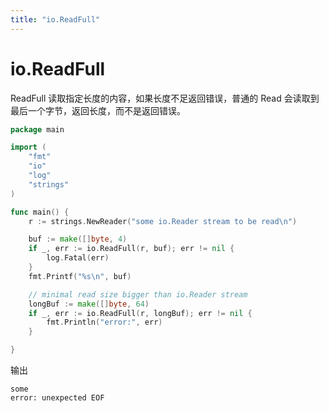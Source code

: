 ```yaml
---
title: "io.ReadFull"
---
```


# io.ReadFull

ReadFull 读取指定长度的内容，如果长度不足返回错误，普通的 Read 会读取到最后一个字节，返回长度，而不是返回错误。

```go
package main

import (
	"fmt"
	"io"
	"log"
	"strings"
)

func main() {
	r := strings.NewReader("some io.Reader stream to be read\n")

	buf := make([]byte, 4)
	if _, err := io.ReadFull(r, buf); err != nil {
		log.Fatal(err)
	}
	fmt.Printf("%s\n", buf)

	// minimal read size bigger than io.Reader stream
	longBuf := make([]byte, 64)
	if _, err := io.ReadFull(r, longBuf); err != nil {
		fmt.Println("error:", err)
	}

}
```

输出

```
some
error: unexpected EOF
```
